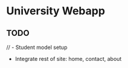 # University Webapp

## TODO
// - Student model setup
- Integrate rest of site: home, contact, about

